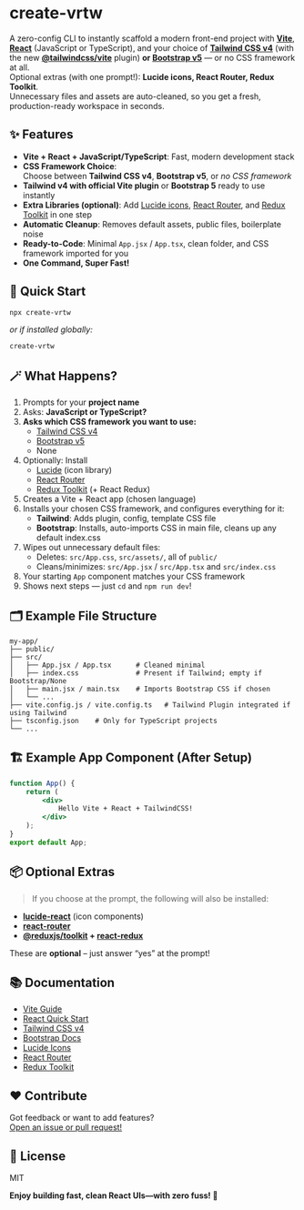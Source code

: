 # create-vrtw

A zero-config CLI to instantly scaffold a modern front-end project with **[Vite](https://vitejs.dev/)**, **[React](https://react.dev/learn)** (JavaScript or TypeScript), and your choice of **[Tailwind CSS v4](https://tailwindcss.com/)** (with the new **[@tailwindcss/vite](https://tailwindcss.com/docs/installation#vite-plugin)** plugin) **or [Bootstrap v5](https://getbootstrap.com/)** — or no CSS framework at all.  
Optional extras (with one prompt!): **Lucide icons, React Router, Redux Toolkit**.  
Unnecessary files and assets are auto-cleaned, so you get a fresh, production-ready workspace in seconds.

## ✨ Features

-   **Vite + React + JavaScript/TypeScript**: Fast, modern development stack
-   **CSS Framework Choice**:  
    Choose between **Tailwind CSS v4**, **Bootstrap v5**, or _no CSS framework_
-   **Tailwind v4 with official Vite plugin** or **Bootstrap 5** ready to use instantly
-   **Extra Libraries (optional)**: Add [Lucide icons](https://lucide.dev/), [React Router](https://reactrouter.com/), and [Redux Toolkit](https://redux-toolkit.js.org/) in one step
-   **Automatic Cleanup**: Removes default assets, public files, boilerplate noise
-   **Ready-to-Code**: Minimal `App.jsx` / `App.tsx`, clean folder, and CSS framework imported for you
-   **One Command, Super Fast!**

## 🚀 Quick Start

```sh
npx create-vrtw
```

_or if installed globally:_

```sh
create-vrtw
```

## 🪄 What Happens?

1. Prompts for your **project name**
2. Asks: **JavaScript or TypeScript?**
3. **Asks which CSS framework you want to use:**
    - [Tailwind CSS v4](https://tailwindcss.com/docs/installation)
    - [Bootstrap v5](https://getbootstrap.com/docs/)
    - None
4. Optionally: Install
    - [Lucide](https://lucide.dev/) (icon library)
    - [React Router](https://reactrouter.com/)
    - [Redux Toolkit](https://redux-toolkit.js.org/) (+ React Redux)
5. Creates a Vite + React app (chosen language)
6. Installs your chosen CSS framework, and configures everything for it:
    - **Tailwind**: Adds plugin, config, template CSS file
    - **Bootstrap**: Installs, auto-imports CSS in main file, cleans up any default index.css
7. Wipes out unnecessary default files:
    - Deletes: `src/App.css`, `src/assets/`, all of `public/`
    - Cleans/minimizes: `src/App.jsx` / `src/App.tsx` and `src/index.css`
8. Your starting `App` component matches your CSS framework
9. Shows next steps — just `cd` and `npm run dev`!

## 🗂️ Example File Structure

```
my-app/
├── public/
├── src/
│   ├── App.jsx / App.tsx      # Cleaned minimal
│   ├── index.css              # Present if Tailwind; empty if Bootstrap/None
│   ├── main.jsx / main.tsx    # Imports Bootstrap CSS if chosen
│   └── ...
├── vite.config.js / vite.config.ts   # Tailwind Plugin integrated if using Tailwind
├── tsconfig.json    # Only for TypeScript projects
└── ...
```

## 🏗️ Example App Component (After Setup)

```jsx
function App() {
    return (
        <div>
            Hello Vite + React + TailwindCSS!
        </div>
    );
}
export default App;
```

## 📦 Optional Extras

> If you choose at the prompt, the following will also be installed:

-   **[lucide-react](https://lucide.dev/icons)** (icon components)
-   **[react-router](https://reactrouter.com/)**
-   **[@reduxjs/toolkit](https://redux-toolkit.js.org/) + [react-redux](https://react-redux.js.org/)**

These are **optional** – just answer “yes” at the prompt!

## 📚 Documentation

-   [Vite Guide](https://vitejs.dev/guide/)
-   [React Quick Start](https://react.dev/learn)
-   [Tailwind CSS v4](https://tailwindcss.com/docs/installation)
-   [Bootstrap Docs](https://getbootstrap.com/docs/)
-   [Lucide Icons](https://lucide.dev/)
-   [React Router](https://reactrouter.com/en/main/start/tutorial)
-   [Redux Toolkit](https://redux-toolkit.js.org/)

## ❤️ Contribute

Got feedback or want to add features?  
[Open an issue or pull request!](https://github.com/avijit07x/create-vrtw)

## 📄 License

MIT

**Enjoy building fast, clean React UIs—with zero fuss! 🚀**